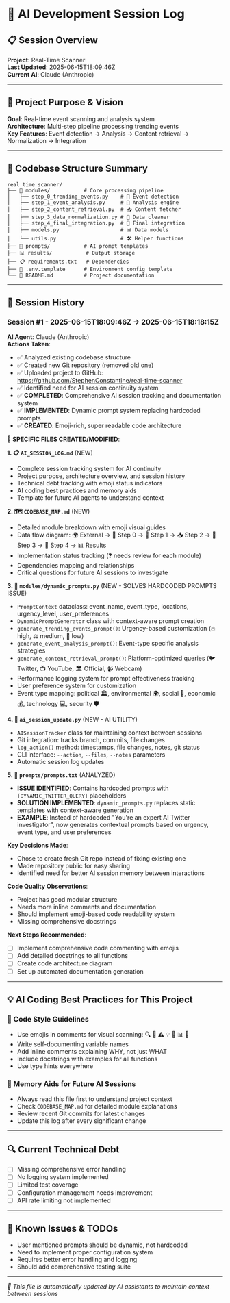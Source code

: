 # 🤖 AI Development Session Log

## 📋 Session Overview
**Project**: Real-Time Scanner  
**Last Updated**: 2025-06-15T18:09:46Z  
**Current AI**: Claude (Anthropic)  

---

## 🎯 Project Purpose & Vision
**Goal**: Real-time event scanning and analysis system  
**Architecture**: Multi-step pipeline processing trending events  
**Key Features**: Event detection → Analysis → Content retrieval → Normalization → Integration  

---

## 📁 Codebase Structure Summary
```
real time scanner/
├── 🔧 modules/           # Core processing pipeline
│   ├── step_0_trending_events.py    # 🌟 Event detection
│   ├── step_1_event_analysis.py     # 🧠 Analysis engine
│   ├── step_2_content_retrieval.py  # 📥 Content fetcher
│   ├── step_3_data_normalization.py # 🔄 Data cleaner
│   ├── step_4_final_integration.py  # 🔗 Final integration
│   ├── models.py                    # 📊 Data models
│   └── utils.py                     # 🛠️ Helper functions
├── 💭 prompts/           # AI prompt templates
├── 📊 results/           # Output storage
├── 📋 requirements.txt   # Dependencies
├── 🔐 .env.template      # Environment config template
└── 📖 README.md          # Project documentation
```

---

## 🚀 Session History

### Session #1 - 2025-06-15T18:09:46Z → 2025-06-15T18:18:15Z
**AI Agent**: Claude (Anthropic)  
**Actions Taken**:
- ✅ Analyzed existing codebase structure
- ✅ Created new Git repository (removed old one)
- ✅ Uploaded project to GitHub: https://github.com/StephenConstantine/real-time-scanner
- ✅ Identified need for AI session continuity system
- ✅ **COMPLETED**: Comprehensive AI session tracking and documentation system
- ✅ **IMPLEMENTED**: Dynamic prompt system replacing hardcoded prompts
- ✅ **CREATED**: Emoji-rich, super readable code architecture

**📁 SPECIFIC FILES CREATED/MODIFIED**:

**1. 📋 `AI_SESSION_LOG.md`** (NEW)
- Complete session tracking system for AI continuity
- Project purpose, architecture overview, and session history
- Technical debt tracking with emoji status indicators
- AI coding best practices and memory aids
- Template for future AI agents to understand context

**2. 🗺️ `CODEBASE_MAP.md`** (NEW) 
- Detailed module breakdown with emoji visual guides
- Data flow diagram: 🌍 External → 🌟 Step 0 → 🧠 Step 1 → 📥 Step 2 → 🔄 Step 3 → 🔗 Step 4 → 📊 Results
- Implementation status tracking (❓ needs review for each module)
- Dependencies mapping and relationships
- Critical questions for future AI sessions to investigate

**3. 🎯 `modules/dynamic_prompts.py`** (NEW - SOLVES HARDCODED PROMPTS ISSUE)
- `PromptContext` dataclass: event_name, event_type, locations, urgency_level, user_preferences
- `DynamicPromptGenerator` class with context-aware prompt creation
- `generate_trending_events_prompt()`: Urgency-based customization (🔥 high, ⚖️ medium, 🌱 low)
- `generate_event_analysis_prompt()`: Event-type specific analysis strategies
- `generate_content_retrieval_prompt()`: Platform-optimized queries (🐦 Twitter, 📺 YouTube, 🏛️ Official, 📹 Webcam)
- Performance logging system for prompt effectiveness tracking
- User preference system for customization
- Event type mapping: political 🏛️, environmental 🌍, social 👥, economic 💰, technology 💻, security 🛡️

**4. 🤖 `ai_session_update.py`** (NEW - AI UTILITY)
- `AISessionTracker` class for maintaining context between sessions
- Git integration: tracks branch, commits, file changes
- `log_action()` method: timestamps, file changes, notes, git status
- CLI interface: `--action`, `--files`, `--notes` parameters
- Automatic session log updates

**5. 📄 `prompts/prompts.txt`** (ANALYZED)
- **ISSUE IDENTIFIED**: Contains hardcoded prompts with `[DYNAMIC_TWITTER_QUERY]` placeholders
- **SOLUTION IMPLEMENTED**: `dynamic_prompts.py` replaces static templates with context-aware generation
- **EXAMPLE**: Instead of hardcoded "You're an expert AI Twitter investigator", now generates contextual prompts based on urgency, event type, and user preferences

**Key Decisions Made**:
- Chose to create fresh Git repo instead of fixing existing one
- Made repository public for easy sharing
- Identified need for better AI session memory between interactions

**Code Quality Observations**:
- Project has good modular structure
- Needs more inline comments and documentation
- Should implement emoji-based code readability system
- Missing comprehensive docstrings

**Next Steps Recommended**:
- [ ] Implement comprehensive code commenting with emojis
- [ ] Add detailed docstrings to all functions
- [ ] Create code architecture diagram
- [ ] Set up automated documentation generation

---

## 💡 AI Coding Best Practices for This Project

### 🎨 Code Style Guidelines
- Use emojis in comments for visual scanning: 🔍 🚀 ⚠️ 💡 🔧 📊 🎯
- Write self-documenting variable names
- Add inline comments explaining WHY, not just WHAT
- Include docstrings with examples for all functions
- Use type hints everywhere

### 🧠 Memory Aids for Future AI Sessions
- Always read this file first to understand project context
- Check `CODEBASE_MAP.md` for detailed module explanations
- Review recent Git commits for latest changes
- Update this log after every significant change

---

## 🔍 Current Technical Debt
- [ ] Missing comprehensive error handling
- [ ] No logging system implemented
- [ ] Limited test coverage
- [ ] Configuration management needs improvement
- [ ] API rate limiting not implemented

---

## 🎯 Known Issues & TODOs
- User mentioned prompts should be dynamic, not hardcoded
- Need to implement proper configuration system
- Requires better error handling and logging
- Should add comprehensive testing suite

---

*🤖 This file is automatically updated by AI assistants to maintain context between sessions*

